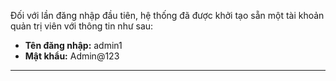 Đối với lần đăng nhập đầu tiên, hệ thống đã được khởi tạo sẵn một tài khoản quản trị viên với thông tin như sau:

- **Tên đăng nhập:** admin1
- **Mật khẩu:** Admin@123
---
